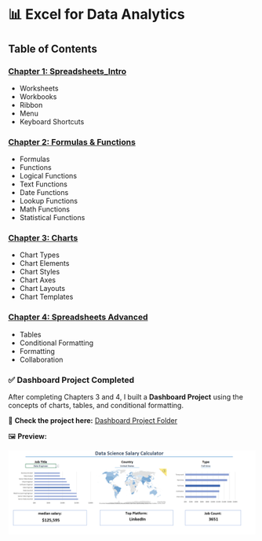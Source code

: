 # 📊 Excel for Data Analytics 

## Table of Contents

### [Chapter 1: Spreadsheets_Intro](/1_Spreadsheets_Intro/)
- Worksheets
- Workbooks
- Ribbon
- Menu
- Keyboard Shortcuts
### [Chapter 2: Formulas & Functions](/2_Formulas_Functions/)
- Formulas
- Functions
- Logical Functions
- Text Functions
- Date Functions
- Lookup Functions
- Math Functions
- Statistical Functions
### [Chapter 3: Charts](/3_Charts_Graphs/)
- Chart Types
- Chart Elements
- Chart Styles
- Chart Axes
- Chart Layouts
- Chart Templates
### [Chapter 4: Spreadsheets Advanced](/4_Spreadsheets_Advanced/)
- Tables
- Conditional Formatting
- Formatting
- Collaboration
### ✅ Dashboard Project Completed

After completing Chapters 3 and 4, I built a **Dashboard Project** using the concepts of charts, tables, and conditional formatting.

📍 **Check the project here:** [Dashboard Project Folder](/4_Spreadsheets_Advanced)

🖼️ **Preview:**

![Dashboard Screenshot](/4_Spreadsheets_Advanced/asset/salary_calculator_dashboard.png)